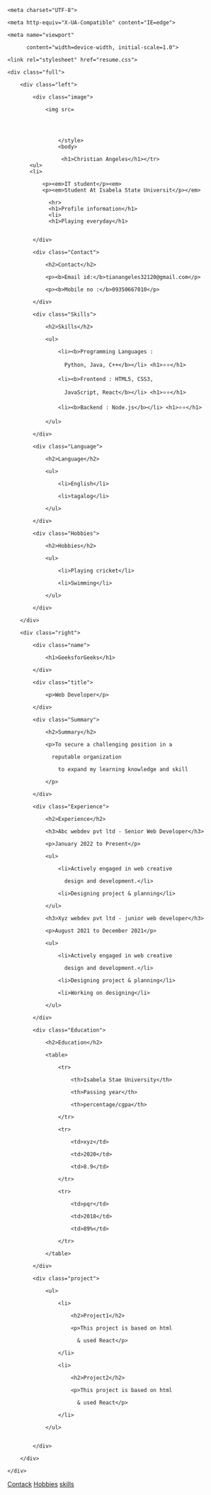 
<html lang="en">
 

<head>

    <meta charset="UTF-8">

    <meta http-equiv="X-UA-Compatible" content="IE=edge">

    <meta name="viewport"

          content="width=device-width, initial-scale=1.0">

    <link rel="stylesheet" href="resume.css">

</head>
 

<body>

    <div class="full">

        <div class="left">

            <div class="image">

                <img src=


               
                    
                    </style>
                    <body> 
                     
                     <h1>Christian Angeles</h1></tr>
           <ul>
           <li>
               
               <p><em>IT student</p><em>
               <p><em>Student At Isabela State Universit</p></em>
               
                 <hr>
                 <h1>Profile information</h1>
                 <li>
                 <h1>Playing everyday</h1>
      
       
            </div>

            <div class="Contact">

                <h2>Contact</h2>

                <p><b>Email id:</b>tianangeles32120@gmail.com</p>

                <p><b>Mobile no :</b>09350667010</p>

            </div>

            <div class="Skills">

                <h2>Skills</h2>

                <ul>

                    <li><b>Programming Languages : 

                      Python, Java, C++</b></li> <h1>⭐⭐</h1>

                    <li><b>Frontend : HTML5, CSS3, 

                      JavaScript, React</b></li> <h1>⭐⭐</h1>

                    <li><b>Backend : Node.js</b></li> <h1>⭐⭐</h1>

                </ul>

            </div>

            <div class="Language">

                <h2>Language</h2>

                <ul>

                    <li>English</li>

                    <li>tagalog</li>

                </ul>

            </div>

            <div class="Hobbies">

                <h2>Hobbies</h2>

                <ul>

                    <li>Playing cricket</li>

                    <li>Swimming</li>

                </ul>

            </div>

        </div>

        <div class="right">

            <div class="name">

                <h1>GeeksforGeeks</h1>

            </div>

            <div class="title">

                <p>Web Developer</p>

            </div>

            <div class="Summary">

                <h2>Summary</h2>

                <p>To secure a challenging position in a 

                  reputable organization

                    to expand my learning knowledge and skill

                </p>

            </div>

            <div class="Experience">

                <h2>Experience</h2>

                <h3>Abc webdev pvt ltd - Senior Web Developer</h3>

                <p>January 2022 to Present</p>

                <ul>

                    <li>Actively engaged in web creative 

                      design and development.</li>

                    <li>Designing project & planning</li>

                </ul>

                <h3>Xyz webdev pvt ltd - junior web developer</h3>

                <p>August 2021 to December 2021</p>

                <ul>

                    <li>Actively engaged in web creative 

                      design and development.</li>

                    <li>Designing project & planning</li>

                    <li>Working on designing</li>

                </ul>

            </div>

            <div class="Education">

                <h2>Education</h2>

                <table>

                    <tr>

                        <th>Isabela Stae University</th>

                        <th>Passing year</th>

                        <th>percentage/cgpa</th>

                    </tr>

                    <tr>

                        <td>xyz</td>

                        <td>2020</td>

                        <td>8.9</td>

                    </tr>

                    <tr>

                        <td>pqr</td>

                        <td>2018</td>

                        <td>89%</td>

                    </tr>

                </table>

            </div>

            <div class="project">

                <ul>

                    <li>

                        <h2>Project1</h2>

                        <p>This project is based on html 

                          & used React</p>

                    </li>

                    <li>

                        <h2>Project2</h2>

                        <p>This project is based on html 

                          & used React</p>

                    </li>

                </ul>
                

            </div>

        </div>

    </div>

</body>
 

</html>

<a href="url">Contack</a>
<a href="url">Hobbies</a>
<a href="url">skills</a><style></style><script></script>
